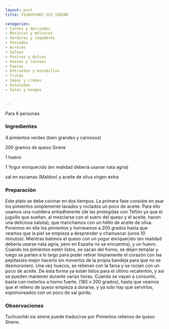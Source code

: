 ```yaml
---
layout: post
title: TSCHUSCHKI SIS SIRENE

categories:
- Carnes y derivados
- Mariscos y moluscos
- Verduras y legumbres
- Pescados
- Arroces
- Salsas
- Postres y dulces
- Huevos y lacteos
- Pastas
- Entrantes y bocadillos
- Frutas
- Sopas y cremas
- Ensaladas
- Setas y hongos
 

---
```


Para 6 personas.

<h3>Ingredientes</h3>

4 pimientos verdes (bien grandes y carnosos)

200 gramos de queso Sirene

1 huevo

1 Yogur enriquecido (en realidad debería usarse nata agria)

sal en escamas (Maldon) y aceite de oliva virgen extra

<h3>Preparación</h3>

Este plato se debe cocinar en dos tiempos. La primera fase consiste en asar los pimientos simplemente lavados y rociados un poco de aceite. Para ello usamos una rustidera antiadherente (de las protegidas con Teflón ya que el juguillo que sueltan, al mezclarse con el suero del queso y el aceite, hacen una deliciosa salsita), que manchamos con un hilillo de aceite de oliva. Ponemos en ella los pimientos y horneamos a 200 grados hasta que veamos que la piel se empieza a desprender y chamuscar (unos 10 minutos). Mientras batimos el queso con un yogur enriquecido (en realidad debería usarse nata agria, pero en España no se encuentra), y un huevo. Cuando los pimientos estén listos, se sacan del horno, se dejan templar y luego se parten a lo largo para poder retirar limpiamente el corazón con las pepitas(es mejor hacerlo sin moverlos de la propia bandeja para que no se desmoronen). Una vez huecos, se rellenan con la farsa y se rocían con un poco de aceite. De esta forma ya están listos para el último recalentón, y así se pueden mantener durante varias horas. Cuando se vayan a consumir, basta con meterlos a horno fuerte, (180 o 200 grados), hasta que veamos que el relleno de queso empieza a dorarse, y ya solo hay que servirlos, espolvoreados con un poco de sal gorda.

<h3>Observaciones</h3>

Tschuschki sis sirene puede traducirse por Pimientos rellenos de queso Sirene.

